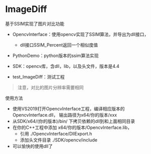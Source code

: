 # ImageDiff

基于SSIM实现了图片对比功能
- OpencvInterface：使用opencv实现了SSIM算法，并导出为dll接口，
    - dll接口SSIM_Percent返回一个相似度值

- PythonDemo：python版本的ssim算法实现
- SDK：opencv库，含dll，lib，以及头文件，版本是4.4
- test_ImageDiff：测试工程

> 注意，对比的图片分辨率需要相同

使用方法
- 使用VS2019打开OpencvInterface工程，编译相应版本的OpencvInterface.dll， 输出路径为x64/你的版本/xxx
- 从SDK/x64/(你的版本)/bin/  下拷贝依赖的dll到和上面相同目录
- 在你的C++工程中添加 x64/你的版本/OpencvInterface.lib，
    - 引用 ./OpencvInterface/DllExport.h
    - 添加头文件目录 ./SDK/opencv/include
- 可以愉快的使用dll了


